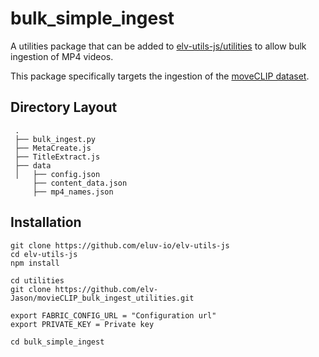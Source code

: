 # bulk_simple_ingest

A utilities package that can be added to [elv-utils-js/utilities](https://github.com/eluv-io/elv-utils-js/) to allow bulk ingestion of MP4 videos.

This package specifically targets the ingestion of the [moveCLIP dataset](https://sail.usc.edu/~mica/MovieCLIP//).

## Directory Layout

     .
     ├── bulk_ingest.py
     ├── MetaCreate.js
     ├── TitleExtract.js
     ├── data
     │   ├── config.json
         ├── content_data.json
         ├── mp4_names.json

## Installation

```
git clone https://github.com/eluv-io/elv-utils-js
cd elv-utils-js
npm install

cd utilities
git clone https://github.com/elv-Jason/movieCLIP_bulk_ingest_utilities.git

export FABRIC_CONFIG_URL = "Configuration url"
export PRIVATE_KEY = Private key

cd bulk_simple_ingest
```

